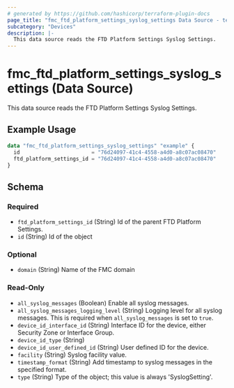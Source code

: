 ```yaml
---
# generated by https://github.com/hashicorp/terraform-plugin-docs
page_title: "fmc_ftd_platform_settings_syslog_settings Data Source - terraform-provider-fmc"
subcategory: "Devices"
description: |-
  This data source reads the FTD Platform Settings Syslog Settings.
---
```


# fmc_ftd_platform_settings_syslog_settings (Data Source)

This data source reads the FTD Platform Settings Syslog Settings.

## Example Usage

```terraform
data "fmc_ftd_platform_settings_syslog_settings" "example" {
  id                       = "76d24097-41c4-4558-a4d0-a8c07ac08470"
  ftd_platform_settings_id = "76d24097-41c4-4558-a4d0-a8c07ac08470"
}
```

<!-- schema generated by tfplugindocs -->
## Schema

### Required

- `ftd_platform_settings_id` (String) Id of the parent FTD Platform Settings.
- `id` (String) Id of the object

### Optional

- `domain` (String) Name of the FMC domain

### Read-Only

- `all_syslog_messages` (Boolean) Enable all syslog messages.
- `all_syslog_messages_logging_level` (String) Logging level for all syslog messages. This is required when `all_syslog_messages` is set to `true`.
- `device_id_interface_id` (String) Interface ID for the device, either Security Zone or Interface Group.
- `device_id_type` (String)
- `device_id_user_defined_id` (String) User defined ID for the device.
- `facility` (String) Syslog facility value.
- `timestamp_format` (String) Add timestamp to syslog messages in the specified format.
- `type` (String) Type of the object; this value is always 'SyslogSetting'.
